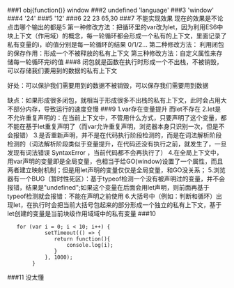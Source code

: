 ###1
obj{function()}  window
###2
undefined 'language'
###3
'window'
###4
'24'
###5
'12'
###6
22 23 65,30
###7
不能实现效果
现在的效果是不论点击哪个输出的都是5
第一种修改方法：把循环里的var改为let，因为利用ES6中块上下文（作用域）的概念，每一轮循环都会形成一个私有的上下文，里面记录了私有变量的i，i的值分别是每一轮循环的结果 0/1/2...
第二种修改方法： 利用闭包的保存作用：形成一个不被释放的私有上下文
第三种修改方法：自定义属性来存储每一轮循环完i的值
###8
闭包就是函数在执行时形成一个不出栈，不被销毁，可以存储我们要用到的数据的私有上下文

好处：可以保护我们需要用到的数据不被销毁，可以保存我们需要用到数据

缺点：如果形成很多闭包，就相当于形成很多不出栈的私有上下文，此时会占用大不部分内存，导致运行的速度变慢
###9
1.var存在变量提升  而let不存在
2.let是不允许重复声明的：在当前上下文中，不管用什么方式，只要声明了这个变量，都不能在基于let重复声明了（而var允许重复声明，浏览器本身只识别一次，但是不会报错）
3.是否重新声明，并不是在代码执行阶段检测的，而是在词法解析阶段检测的（词法解析阶段类似于变量提升，在代码还没有执行之前，就发生了，一旦发现有词法错误 SyntaxError ，当前代码都不会再执行了）
4.在全局上下文中，用var声明的变量即是全局变量，也相当于给GO(window)设置了一个属性，而且两者建立映射机制；但是用let声明的变量仅仅是全局变量，和GO没关系；
5.浏览器有一个BUG（暂时性死区）：基于typeof检测一个没有被声明过的变量，并不会报错，结果是"undefined";如果这个变量在后面会用let声明，则前面再基于typeof检测就会报错：不能在声明之前使用
6.大括号中（例如：判断和循环）出现let，在执行时会把当前大括号包起来的部分形成一个独立的私有上下文，基于let创建的变量是当前块级作用域域中的私有变量
###10
```
   for (var i = 0; i < 10; i++) {
            setTimeout(() => {
               return function(){
                   console.log(i);
               } 
            }, 1000);
        }
 ```
###11
没太懂


